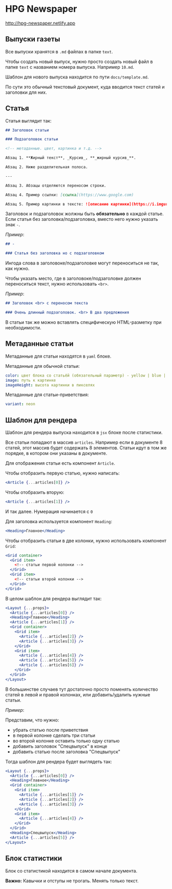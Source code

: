 # HPG Newspaper

http://hpg-newspaper.netlify.app

## Выпуски газеты

Все выпуски хранятся в `.md` файлах в папке `text`.

Чтобы создать новый выпуск, нужно просто создать новый файл в папке `text` с названием номера выпуска. Например `10.md`.

Шаблон для нового выпуска находится по пути `docs/template.md`.

По сути это обычный текстовый документ, куда вводится текст статей и заголовки для них.

## Статья

Статья выглядит так:

```md
## Заголовок статьи

### Подзаголовок статьи

<!-- метаданные. цвет, картинка и т.д. -->

Абзац 1. **Жирный текст**, _Курсив_, **_жирный курсив_**.

Абзац 2. Ниже разделительная полоса.

---

Абзац 3. Абзацы отделяются переносом строки.

Абзац 4. Пример ссылки: [ссылка](https://www.google.com)

Абзац 5. Пример картинки в тексте: ![описание картинки](https://i.imgur.com/pDLMRbi.png)
```

Заголовок и подзаголовок жолжны быть **обязательно** в каждой статье.
Если статья без заголовка/подзаголовка, вместо него нужно указать знак `-`.

_Пример_:

```md
## -

### Статья без заголовка но с подзаголовком
```

Ингода слова в заголовоке/подзаголовке могут переноситься не так, как нужно.

Чтобы указать место, где в заголовоке/подзаголовке должен переноситься текст, нужно использовать `<br>`.

_Пример_:

```md
## Заголовок <br> с переносом текста

### Очень длинный подзаголовок. <br> В два предложения
```

В статьи так же можно вставлять специфическую HTML-разметку при необходимости.

## Метаданные статьи

Метаданные для статьи находятся в `yaml` блоке.

Метаданные для обычной статьи:

```yaml
color: цвет блока со статьёй (обязательный параметр) - yellow | blue | white | red
image: путь к картинке
imageHeight: высота картинки в пикселях
```

Метаданные для статьи-приветствия:

```yaml
variant: neon
```

## Шаблон для рендера

Шаблон для рендера выпуска находится в `jsx` блоке после статистики.

Все статьи попадают в массив `articles`.
Например если в документе 8 статей, этот массив будет содержать 8 элементов.
Статьи идут в том же порядке, в котором они указаны в документе.

Для отображения статьи есть компонент `Article`.

Чтобы отобразить первую статью, нужно написать:

```jsx
<Article {...articles[0]} />
```

Чтобы отобразить вторую:

```jsx
<Article {...articles[1]} />
```

И так далее. Нумерация начинается с `0`

Для заголовка используется компонент `Heading`:

```jsx
<Heading>Главное</Heading>
```

Чтобы отобразить статьи в две колонки, нужно использовать компонент `Grid`:

```jsx
<Grid container>
  <Grid item>
    <!-- статьи первой колонки -->
  </Grid>
  <Grid item>
    <!-- статьи второй колонки -->
  </Grid>
</Grid>
```

В целом шаблон для рендера выглядит так:

```jsx
<Layout {...props}>
  <Article {...articles[0]} />
  <Heading>Главное</Heading>
  <Article {...articles[1]} />
  <Grid container>
    <Grid item>
      <Article {...articles[2]} />
      <Article {...articles[3]} />
    </Grid>
    <Grid item>
      <Article {...articles[4]} />
      <Article {...articles[5]} />
      <Article {...articles[6]} />
    </Grid>
  </Grid>
</Layout>
```

В большинстве случаев тут достаточно просто поменять количество статей в левой и правой колонках, или добавить/удалить нужные статьи.

_Пример_:

Представим, что нужно:

- убрать статью после приветствия
- в первой колонке сделать три статьи
- во второй колонке оставить только одну статью
- добавить заголовок "Спецвыпуск" в конце
- добавить статью после заголовка "Спецвыпуск"

Тогда шаблон для рендера будет выглядеть так:

```jsx
<Layout {...props}>
  <Article {...articles[0]} />
  <Heading>Главное</Heading>
  <Grid container>
    <Grid item>
      <Article {...articles[1]} />
      <Article {...articles[2]} />
      <Article {...articles[3]} />
    </Grid>
    <Grid item>
      <Article {...articles[4]} />
    </Grid>
  </Grid>
  <Heading>Спецвыпуск</Heading>
  <Article {...articles[5]} />
</Layout>
```

## Блок статистики

Блок со статистикой находится в самом начале документа.

**Важно:** Кавычки и отступы не трогать. Менять только текст.

